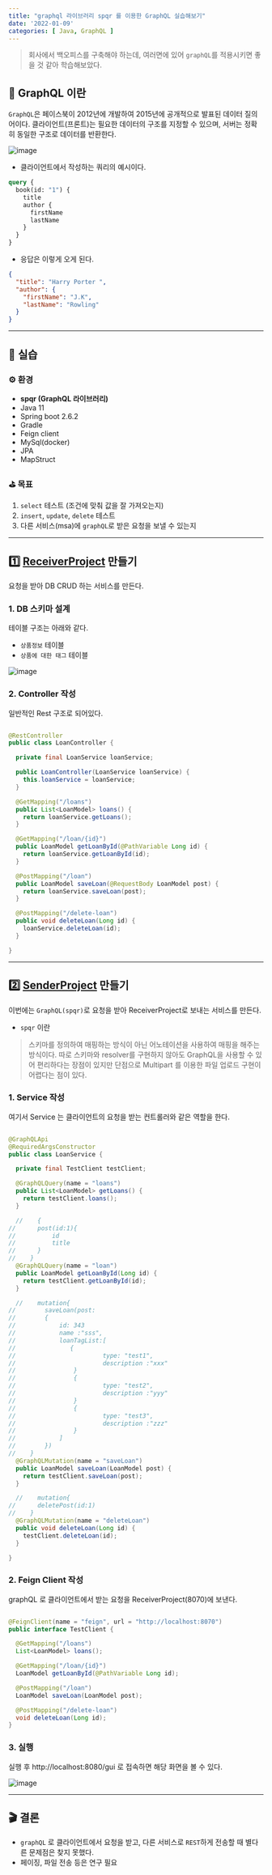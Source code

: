 ```yaml
---
title: "graphql 라이브러리 spqr 를 이용한 GraphQL 실습해보기"
date: '2022-01-09'
categories: [ Java, GraphQL ]
---
```


> 회사에서 백오피스를 구축해야 하는데, 여러면에 있어 `graphQL`를 적용시키면 좋을 것 같아 학습해보았다.

## 👾 GraphQL 이란

`GraphQL`은 페이스북이 2012년에 개발하여 2015년에 공개적으로 발표된 데이터 질의어이다.
클라이언트(프론트)는 필요한 데이터의 구조를 지정할 수 있으며, 서버는 정확히 동일한 구조로 데이터를 반환한다. 

![image](https://user-images.githubusercontent.com/55419159/148671417-a7a7db95-e44c-4f9c-8723-4d5248bcdc67.png)

- 클라이언트에서 작성하는 쿼리의 예시이다.

```graphql
query {
  book(id: "1") {
    title
    author {
      firstName
      lastName
    }
  }
}
```

- 응답은 이렇게 오게 된다.

```json
{
  "title": "Harry Porter ",
  "author": {
    "firstName": "J.K",
    "lastName": "Rowling"
  }
}
```

---

## 📝 실습

### ⚙️ 환경

- **spqr (GraphQL 라이브러리)**
- Java 11
- Spring boot 2.6.2
- Gradle
- Feign client
- MySql(docker)
- JPA
- MapStruct

### ⛳ 목표

1. `select` 테스트 (조건에 맞춰 값을 잘 가져오는지)
2. `insert`, `update`, `delete` 테스트
3. 다른 서비스(msa)에 `graphQL`로 받은 요청을 보낼 수 있는지

---

## 1️⃣ [ReceiverProject](https://github.com/won0935/GraphQLTestReceiver) 만들기

요청을 받아 DB CRUD 하는 서비스를 만든다.

### 1. DB 스키마 설계

테이블 구조는 아래와 같다.

- `상품정보` 테이블
- `상품에 대한 태그` 테이블

![image](https://user-images.githubusercontent.com/55419159/148672128-7381359e-0117-4b9d-9d2d-51a2a5cbf7f0.png)

### 2. Controller 작성

일반적인 Rest 구조로 되어있다.

```java

@RestController
public class LoanController {

  private final LoanService loanService;

  public LoanController(LoanService loanService) {
    this.loanService = loanService;
  }

  @GetMapping("/loans")
  public List<LoanModel> loans() {
    return loanService.getLoans();
  }

  @GetMapping("/loan/{id}")
  public LoanModel getLoanById(@PathVariable Long id) {
    return loanService.getLoanById(id);
  }

  @PostMapping("/loan")
  public LoanModel saveLoan(@RequestBody LoanModel post) {
    return loanService.saveLoan(post);
  }

  @PostMapping("/delete-loan")
  public void deleteLoan(Long id) {
    loanService.deleteLoan(id);
  }

}
```

---

## 2️⃣ [SenderProject](https://github.com/won0935/GraphQLTestSender) 만들기

이번에는 `GraphQL(spqr)`로 요청을 받아 ReceiverProject로 보내는 서비스를 만든다.

- `spqr` 이란

> 스키마를 정의하여 매핑하는 방식이 아닌 어노테이션을 사용하여 매핑을 해주는 방식이다.
> 따로 스키마와 resolver를 구현하지 않아도 GraphQL을 사용할 수 있어 편리하다는 장점이 있지만
> 단점으로 Multipart 를 이용한 파일 업로드 구현이 어렵다는 점이 있다.

### 1. Service 작성

여기서 Service 는 클라이언트의 요청을 받는 컨트롤러와 같은 역할을 한다.

```java

@GraphQLApi
@RequiredArgsConstructor
public class LoanService {

  private final TestClient testClient;

  @GraphQLQuery(name = "loans")
  public List<LoanModel> getLoans() {
    return testClient.loans();
  }

  //    {
//    	post(id:1){
//    		id
//    		title
//    	}
//    }
  @GraphQLQuery(name = "loan")
  public LoanModel getLoanById(Long id) {
    return testClient.getLoanById(id);
  }

  //    mutation{
//        saveLoan(post:
//        {
//            id: 343
//            name :"sss",
//            loanTagList:[
//               {
//                        type: "test1",
//                        description :"xxx"
//                }
//                {
//                        type: "test2",
//                        description :"yyy"
//                }
//                {
//                        type: "test3",
//                        description :"zzz"
//                }
//            ]
//        })
//    }
  @GraphQLMutation(name = "saveLoan")
  public LoanModel saveLoan(LoanModel post) {
    return testClient.saveLoan(post);
  }

  //    mutation{
//    	deletePost(id:1)
//    }
  @GraphQLMutation(name = "deleteLoan")
  public void deleteLoan(Long id) {
    testClient.deleteLoan(id);
  }

}
```

### 2. Feign Client 작성

graphQL 로 클라이언트에서 받는 요청을 ReceiverProject(8070)에 보낸다.

```java

@FeignClient(name = "feign", url = "http://localhost:8070")
public interface TestClient {

  @GetMapping("/loans")
  List<LoanModel> loans();

  @GetMapping("/loan/{id}")
  LoanModel getLoanById(@PathVariable Long id);

  @PostMapping("/loan")
  LoanModel saveLoan(LoanModel post);

  @PostMapping("/delete-loan")
  void deleteLoan(Long id);
}
```

### 3. 실행

실행 후
http://localhost:8080/gui
로 접속하면 해당 화면을 볼 수 있다.

![image](https://user-images.githubusercontent.com/55419159/148673364-6e083cc1-c385-4b4f-a970-761919e0054f.png)

---

## 🎬 결론

- `graphQL` 로 클라이언트에서 요청을 받고, 다른 서비스로 `REST`하게 전송할 때 별다른 문제점은 찾지 못했다.
- 페이징, 파일 전송 등은 연구 필요
